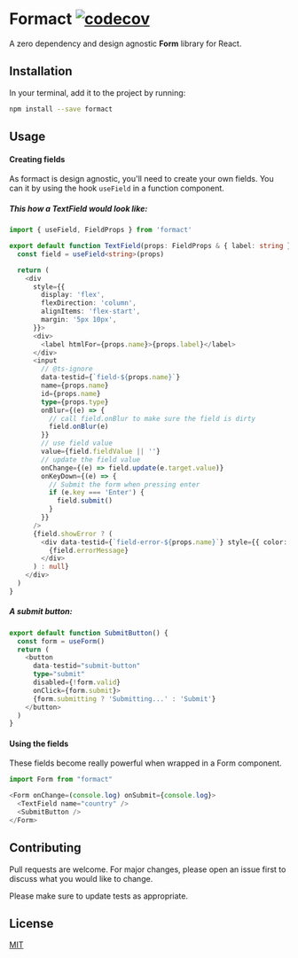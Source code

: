 # Formact [![codecov](https://codecov.io/gh/diogoperillo/formact/branch/main/graph/badge.svg?token=MIYML221SA)](https://codecov.io/gh/diogoperillo/formact)

A zero dependency and design agnostic **Form** library for React.

## Installation

In your terminal, add it to the project by running:

```bash
npm install --save formact
```

## Usage

#### Creating fields
As formact is design agnostic, you'll need to create your own fields. You can it by using the hook `useField` in a function component.

##### This how a TextField would look like:

```typescript
import { useField, FieldProps } from 'formact'

export default function TextField(props: FieldProps & { label: string }) {
  const field = useField<string>(props)

  return (
    <div
      style={{
        display: 'flex',
        flexDirection: 'column',
        alignItems: 'flex-start',
        margin: '5px 10px',
      }}>
      <div>
        <label htmlFor={props.name}>{props.label}</label>
      </div>
      <input
        // @ts-ignore
        data-testid={`field-${props.name}`}
        name={props.name}
        id={props.name}
        type={props.type}
        onBlur={(e) => {
          // call field.onBlur to make sure the field is dirty
          field.onBlur(e)
        }}
        // use field value
        value={field.fieldValue || ''}
        // update the field value
        onChange={(e) => field.update(e.target.value)}
        onKeyDown={(e) => {
          // Submit the form when pressing enter
          if (e.key === 'Enter') {
            field.submit()
          }
        }}
      />
      {field.showError ? (
        <div data-testid={`field-error-${props.name}`} style={{ color: 'red' }}>
          {field.errorMessage}
        </div>
      ) : null}
    </div>
  )
}
```

##### A submit button:

```typescript
export default function SubmitButton() {
  const form = useForm()
  return (
    <button
      data-testid="submit-button"
      type="submit"
      disabled={!form.valid}
      onClick={form.submit}>
      {form.submitting ? 'Submitting...' : 'Submit'}
    </button>
  )
}
```

#### Using the fields
These fields become really powerful when wrapped in a Form component.

```typescript
import Form from "formact" 

<Form onChange=(console.log) onSubmit={console.log}>
  <TextField name="country" />
  <SubmitButton />
</Form>
```

## Contributing
Pull requests are welcome. For major changes, please open an issue first to discuss what you would like to change.

Please make sure to update tests as appropriate.

## License
[MIT](https://choosealicense.com/licenses/mit/)

